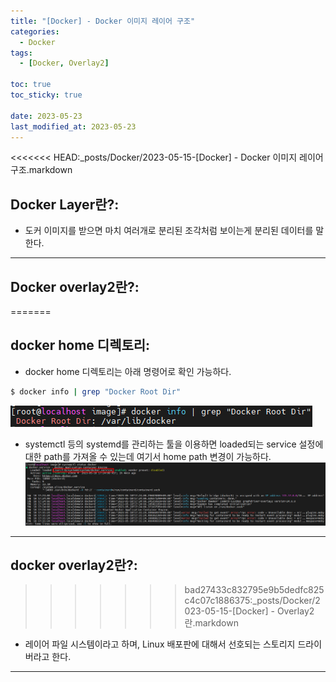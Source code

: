 ```yaml
---
title: "[Docker] - Docker 이미지 레이어 구조"
categories:
  - Docker
tags:
  - [Docker, Overlay2]

toc: true
toc_sticky: true

date: 2023-05-23
last_modified_at: 2023-05-23
---
```


<<<<<<< HEAD:_posts/Docker/2023-05-15-[Docker] - Docker 이미지 레이어 구조.markdown
## Docker Layer란?:
- 도커 이미지를 받으면 마치 여러개로 분리된 조각처럼 보이는게 분리된 데이터를 말한다.

* * *

## Docker overlay2란?:
=======
## docker home 디렉토리:
- docker home 디렉토리는 아래 명령어로 확인 가능하다.
```bash
$ docker info | grep "Docker Root Dir"
```
[![텍스트](/assets/images/docker/docker%20home%20%EC%9C%84%EC%B9%98%20%ED%99%95%EC%9D%B8%20%EB%AA%85%EB%A0%B9%EC%96%B4.PNG)](/assets/images/docker/docker%20home%20%EC%9C%84%EC%B9%98%20%ED%99%95%EC%9D%B8%20%EB%AA%85%EB%A0%B9%EC%96%B4.PNG)

- systemctl 등의 systemd를 관리하는 툴을 이용하면 loaded되는 service 설정에 대한 path를 가져올 수 있는데 여기서 home path 변경이 가능하다.
[![텍스트](/assets/images/docker/docker%20service%20%EB%A1%9C%EB%93%9C%EB%90%98%EB%8A%94%20%EA%B2%BD%EB%A1%9C.PNG)](/assets/images/docker/docker%20service%20%EB%A1%9C%EB%93%9C%EB%90%98%EB%8A%94%20%EA%B2%BD%EB%A1%9C.PNG)

* * *

## docker overlay2란?:
>>>>>>> bad27433c832795e9b5dedfc825c4c07c1886375:_posts/Docker/2023-05-15-[Docker] - Overlay2란.markdown
- 레이어 파일 시스템이라고 하며, Linux 배포판에 대해서 선호되는 스토리지 드라이버라고 한다.

* * *